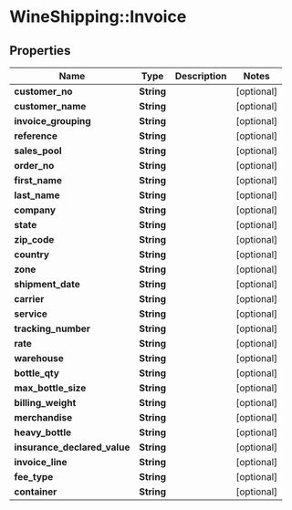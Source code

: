 # WineShipping::Invoice

## Properties
Name | Type | Description | Notes
------------ | ------------- | ------------- | -------------
**customer_no** | **String** |  | [optional] 
**customer_name** | **String** |  | [optional] 
**invoice_grouping** | **String** |  | [optional] 
**reference** | **String** |  | [optional] 
**sales_pool** | **String** |  | [optional] 
**order_no** | **String** |  | [optional] 
**first_name** | **String** |  | [optional] 
**last_name** | **String** |  | [optional] 
**company** | **String** |  | [optional] 
**state** | **String** |  | [optional] 
**zip_code** | **String** |  | [optional] 
**country** | **String** |  | [optional] 
**zone** | **String** |  | [optional] 
**shipment_date** | **String** |  | [optional] 
**carrier** | **String** |  | [optional] 
**service** | **String** |  | [optional] 
**tracking_number** | **String** |  | [optional] 
**rate** | **String** |  | [optional] 
**warehouse** | **String** |  | [optional] 
**bottle_qty** | **String** |  | [optional] 
**max_bottle_size** | **String** |  | [optional] 
**billing_weight** | **String** |  | [optional] 
**merchandise** | **String** |  | [optional] 
**heavy_bottle** | **String** |  | [optional] 
**insurance_declared_value** | **String** |  | [optional] 
**invoice_line** | **String** |  | [optional] 
**fee_type** | **String** |  | [optional] 
**container** | **String** |  | [optional] 

